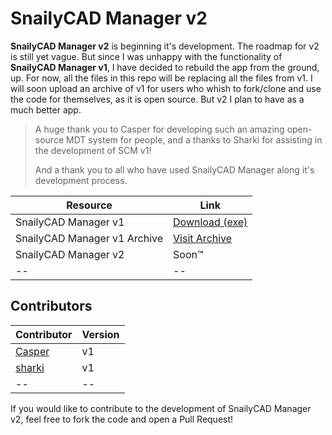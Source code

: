 # SnailyCAD Manager v2

**SnailyCAD Manager v2** is beginning it's development. The roadmap for v2 is still yet vague. But since I was unhappy with the functionality of **SnailyCAD Manager v1**, I have decided to rebuild the app from the ground, up. For now, all the files in this repo will be replacing all the files from v1. I will soon upload an archive of v1 for users who whish to fork/clone and use the code for themselves, as it is open source. But v2 I plan to have as a much better app.

> A huge thank you to Casper for developing such an amazing open-source MDT system for people, and a thanks to Sharki for assisting in the development of SCM v1!
>
> And a thank you to all who have used SnailyCAD Manager along it's development process.

| Resource                     | Link                                                                               |
| ---------------------------- | ---------------------------------------------------------------------------------- |
| SnailyCAD Manager v1         | [Download (exe)](https://manager.cossys.tk/)                                       |
| SnailyCAD Manager v1 Archive | [Visit Archive](https://github.com/WhitigolProd/SnailyCAD-Manager/tree/v1-archive) |
| SnailyCAD Manager v2         | Soon™                                                                              |
| --                           | --                                                                                 |

## Contributors

| Contributor                                     | Version |
| ----------------------------------------------- | ------- |
| [Casper](https://github.com/Dev-CasperTheGhost) | v1      |
| [sharki](https://github.com/subtosharki)        | v1      |
| --                                              | --      |

If you would like to contribute to the development of SnailyCAD Manager v2, feel free to fork the code and open a Pull Request!

